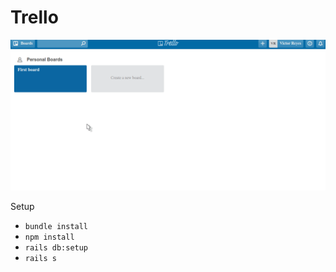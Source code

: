 # Trello

![](gifs/trello.gif)

Setup

- `bundle install`
- `npm install`
- `rails db:setup`
- `rails s`
